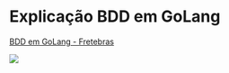# Explicação BDD em GoLang

[BDD em GoLang - Fretebras](https://github.com/carloshdurante/bdd-golang/blob/master/docs/BDD%20em%20GoLang.pdf "Apresentação BDD em GoLang - Fretebras")

![](https://miro.medium.com/max/1400/1*CdjOgfolLt_GNJYBzI-1QQ.jpeg)
